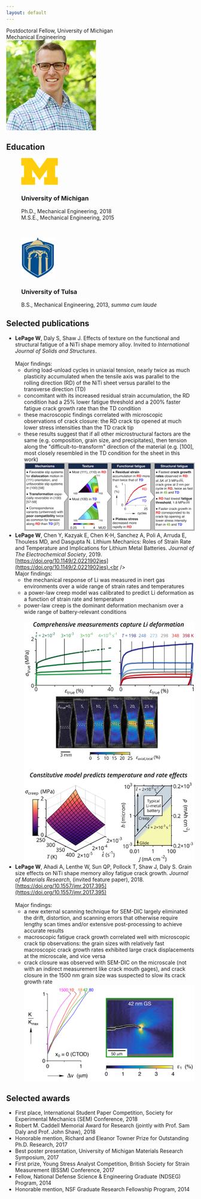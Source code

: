 ```yaml
---
layout: default
---
```


<div class="centeredtext tagline">Postdoctoral Fellow, University of Michigan<br />Mechanical Engineering</div>
<div id="mugshot">
	<img src="img/profile.jpg" width="240" height="240" class="rounded8" />
</div>

## Education
<figure>
	<img src="img/Michigan3.png" width="100" />
	<div class="centeredtext">	
	<h3>University of Michigan</h3>
	<figcaption>Ph.D., Mechanical Engineering, 2018</figcaption>
	<figcaption>M.S.E., Mechanical Engineering, 2015</figcaption>
	</div>
</figure>
<p>&nbsp;</p>
<figure>
	<img src="img/Tulsa2.png" width="90" />
	<div class="centeredtext">
	<h3>University of Tulsa</h3>
	<figcaption>B.S., Mechanical Engineering, 2013, <em>summa cum laude</em></figcaption>
	</div>
</figure>

## Selected publications
+ __LePage W__, Daly S, Shaw J. Effects of texture on the functional and structural fatigue of a NiTi shape memory alloy. Invited to _International Journal of Solids and Structures_.<br /><br />
Major findings:
	+ during load-unload cycles in uniaxial tension, nearly twice as much plasticity accumulated when the tensile axis was parallel to the rolling direction (RD) of the NiTi sheet versus parallel to the transverse direction (TD)
	+ concomitant with its increased residual strain accumulation, the RD condition had a 25% lower fatigue threshold and a 200% faster fatigue crack growth rate than the TD condition
	+ these macroscopic findings correlated with microscopic observations of crack closure: the RD crack tip opened at much lower stress intensities than the TD crack tip
	+ these results suggest that if all other microstructural factors are the same (e.g. composition, grain size, and precipitates), then tension along the "difficult-to-transform" direction of the material (e.g. \[100], most closely resembled in the TD condition for the sheet in this work)<br />
![Effects of texture on functional and structural fatigue of NiTi](img/TOC_texturefatigue.png "Effects of texture on functional and structural fatigue of NiTi")<br />
+ __LePage W__, Chen Y, Kazyak E, Chen K-H, Sanchez A, Poli A, Arruda E, Thouless MD, and Dasgupta N. Lithium Mechanics: Roles of Strain Rate and Temperature and Implications for Lithium Metal Batteries. _Journal of The Electrochemical Society_, 2019. [https://doi.org/10.1149/2.0221902jes](https://doi.org/10.1149/2.0221902jes).<br /><br />
Major findings:
	+ the mechanical response of Li was measured in inert gas environments over a wide range of strain rates and temperatures
	+ a power-law creep model was calibrated to predict Li deformation as a function of strain rate and temperature
	+ power-law creep is the dominant deformation mechanism over a wide range of battery-relevant conditions<br /><br />
![Lithium mechanics](img/TOC_LiMechanics.png "Lithium mechanics")<br />
+ __LePage W__, Ahadi A, Lenthe W, Sun QP, Pollock T, Shaw J, Daly S. Grain size effects on NiTi shape memory alloy fatigue crack growth. _Journal of Materials Research_, (invited feature paper), 2018. [https://doi.org/10.1557/jmr.2017.395](https://doi.org/10.1557/jmr.2017.395)<br /><br />
Major findings:
	+ a new external scanning technique for SEM-DIC largely eliminated the drift, distortion, and scanning errors that otherwise require lengthy scan times and/or extensive post-processing to achieve accurate results
	+ macroscopic fatigue crack growth correlated well with microscopic crack tip observations: the grain sizes with relatively fast macroscopic crack growth rates exhibited large crack displacements at the microscale, and vice versa
	+ crack closure was observed with SEM-DIC on the microscale (not with an indirect measurement like crack mouth gages), and crack closure in the 1500 nm grain size was suspected to slow its crack growth rate<br />
![Grain size effects on NiTi fatigue crack growth](img/TOC_grainsizeNiTiFatigue-01.png "Grain size effects on NiTi fatigue crack growth")<br />

## Selected awards
+ First place, International Student Paper Competition, Society for Experimental Mechanics (SEM) Conference, 2018
+ Robert M. Caddell Memorial Award for Research (jointly with Prof. Sam Daly and Prof. John Shaw), 2018
+ Honorable mention, Richard and Eleanor Towner Prize for Outstanding Ph.D. Research, 2017
+ Best poster presentation, University of Michigan Materials Research Symposium, 2017
+ First prize, Young Stress Analyst Competition, British Society for Strain Measurement (BSSM) Conference, 2017
+ Fellow, National Defense Science & Engineering Graduate (NDSEG) Program, 2014
+ Honorable mention, NSF Graduate Research Fellowship Program, 2014
